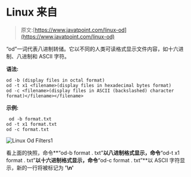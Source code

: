 # Linux 来自

> 原文:[https://www.javatpoint.com/linux-od](https://www.javatpoint.com/linux-od)

“od”一词代表八进制转储。它以不同的人类可读格式显示文件内容，如十六进制、八进制和 ASCII 字符。

**语法:**

```
od -b (display files in octal format)
od -t x1 <filename>(display files in hexadecimal bytes format)
od -c <filename>(display files in ASCII (backslashed) character format)</filename></filename> 
```

**示例:**

```
 od -b format.txt                          
od -t x1 format.txt
od -c format.txt

```

![Linux Od Filters1](../Images/824154b5f3c478bc0b5c1f262f630827.png)

看上面的快照，命令**“od-b format . txt”**以八进制格式显示，命令**“od-t x1 format . txt”**以十六进制格式显示，命令**“od-c format . txt”**以 ASCII 字符显示，新的一行将被标记为 **'\n'**